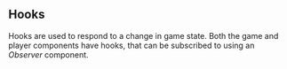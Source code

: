 ## Hooks

Hooks are used to respond to a change in game state.
Both the game and player components have hooks, that can be subscribed to using an *Observer* component.

